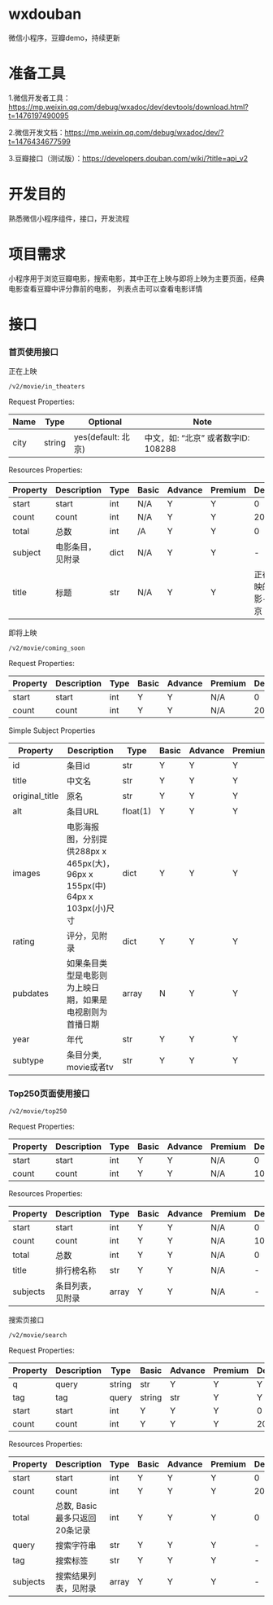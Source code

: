 # wxdouban
微信小程序，豆瓣demo，持续更新

# 准备工具
1.微信开发者工具：https://mp.weixin.qq.com/debug/wxadoc/dev/devtools/download.html?t=1476197490095

2.微信开发文档：https://mp.weixin.qq.com/debug/wxadoc/dev/?t=1476434677599

3.豆瓣接口（测试版）：https://developers.douban.com/wiki/?title=api_v2

# 开发目的
熟悉微信小程序组件，接口，开发流程

# 项目需求

小程序用于浏览豆瓣电影，搜索电影，其中正在上映与即将上映为主要页面，经典电影查看豆瓣中评分靠前的电影，
列表点击可以查看电影详情

# 接口

### 首页使用接口

正在上映


```
/v2/movie/in_theaters
```


Request Properties:

Name | Type | Optional | Note
---|---|---|---
city | string  |  yes(default: 北京)  |  中文，如: “北京” 或者数字ID: 108288

Resources Properties:

Property | Description | Type | Basic | Advance | Premium | Default
---|---|---|---|---|---|---
start | start | int | N/A | Y | Y | 0
count | count | int | N/A | Y | Y | 20
total | 总数 | int | /A | Y | Y | 0
subject | 电影条目，见附录 | dict | N/A | Y | Y | -
title | 标题 | str | N/A | Y | Y | 正在上映的电影-北京

即将上映


```
/v2/movie/coming_soon
```


Request Properties:

Property | Description | Type | Basic | Advance | Premium | Default
---|---|---|---|---|---|---
start | start | int | Y | Y | N/A | 0
count | count | int | Y | Y | N/A | 20


Simple Subject Properties

Property | Description | Type | Basic | Advance | Premium | Default
---|---|---|---|---|---|---
id | 条目id | str | Y | Y | Y | -
title | 中文名 | str | Y | Y | Y | -
original_title | 原名 | str | Y | Y | Y | ''
alt | 条目URL | float(1) | Y | Y | Y | -
images | 电影海报图，分别提供288px x 465px(大)，96px x 155px(中) 64px x 103px(小)尺寸 | dict | Y | Y | 	Y | 	-
rating | 	评分，见附录|	dict|	Y|	Y|	Y|	-
pubdates|	如果条目类型是电影则为上映日期，如果是电视剧则为首播日期|	array|	N|	Y|	Y|	[]
year|	年代|	str|	Y|	Y|	Y|	''
subtype	|条目分类, movie或者tv|	str|	Y|	Y|	Y|	movie


### Top250页面使用接口


```
/v2/movie/top250
```


Request Properties:

Property|	Description	|Type|	Basic|	Advance	|Premium|	Default
---|---|---|---|---|---|---
start|	start|	int	|Y|	Y|	N/A|	0
count|	count|	int|	Y|	Y|	N/A	|10


Resources Properties:

Property|	Description|	Type|	Basic|	Advance|	Premium|	Default
---|---|---|---|---|---|---
start|	start|	int|	Y|	Y|	N/A|	0
count|	count|	int|	Y|	Y|	N/A|	10
total|	总数|	int|	Y|	Y|	N/A|	0
title|	排行榜名称|	str|	Y|	Y|	N/A|	-
subjects|	条目列表，见附录|	array|	Y|	Y|	N/A|	-

搜索页接口

```
/v2/movie/search
```

Request Properties:

Property|	Description|	Type|	Basic|	Advance|	Premium|	Default
---|---|---|---|---|---|---
q|	query| string|	str|	Y|	Y|	Y|	-
tag	|tag| query |string|	str|	Y|	Y|	Y|	-
start|	start|	int|	Y|	Y|	Y|	0
count|	count|	int|	Y|	Y|	Y|	20

Resources Properties:

Property|	Description|	Type|	Basic|	Advance|	Premium|	Default
---|---|---|---|---|---|---
start|	start|	int|	Y|	Y|	Y|	0
count|	count|	int|	Y|	Y|	Y|	20
total|	总数, Basic最多只返回20条记录|	int|Y|	Y|	Y|	0
query|	搜索字符串|	str|	Y|	Y|	Y|	-
tag|	搜索标签|	str|	Y|	Y|	Y|	-
subjects|	搜索结果列表，见附录|	array|	Y|	Y|	Y|	-
